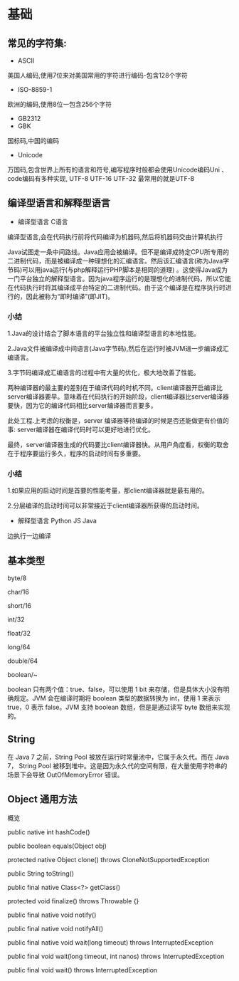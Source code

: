 # 基础

##  常见的字符集:

* ASCII

美国人编码,使用7位来对美国常用的字符进行编码-包含128个字符

* ISO-8859-1

欧洲的编码,使用8位一包含256个字符

* GB2312
* GBK

国标码,中国的编码
      
* Unicode

万国码,包含世界上所有的语言和符号,编写程序时般都会使用Unicode编码Uni 、code编码有多种实现, UTF-8 UTF-16 UTF-32 最常用的就是UTF-8

## 编译型语言和解释型语言

* 编译型语言  C语言

编译型语言,会在代码执行前将代码编译为机器码,然后将机器码交由计算机执行

Java试图走一条中间路线。Java应用会被编译。但不是编译成特定CPU所专用的二进制代码，而是被编译成一种理想化的汇编语言。然后该汇编语言(称为Java字节码)可以用java运行(与php解释运行PHP脚本是相同的道理)
。这使得Java成为一门平台独立的解释型语言。因为java程序运行的是理想化的进制代码，所以它能在代码执行时将其编译成平台特定的二进制代码。由于这个编译是在程序执行时进行的，因此被称为“即时编译”(即JIT)。

### 小结

1.Java的设计结合了脚本语言的平台独立性和编译型语言的本地性能。

2.Java文件被编译成中间语言(Java字节码),然后在运行时被JVM进一步编译成汇编语言。

3.字节码编译成汇编语言的过程中有大量的优化，极大地改善了性能。


两种编译器的最主要的差别在于编译代码的时机不同。client编译器开启编译比server编译器要早。意味着在代码执行的开始阶段，client编译器比server编译器要快，因为它的编译代码相比server编译器而言要多。

此处工程.上考虑的权衡是，server 编译器等待编译的时候是否还能做更有价值的事: server编译器在编译代码时可以更好地进行优化。

最终，server编译器生成的代码要比client编译器快。从用户角度看，权衡的取舍在于程序要运行多久，程序的启动时间有多重要。

### 小结

1.如果应用的启动时间是首要的性能考量，那client编译器就是最有用的。

2.分层编译的启动时间可以非常接近于client编译器所获得的启动时间。


*  解释型语言 Python JS Java

边执行一边编译


## 基本类型

byte/8

char/16

short/16

int/32

float/32

long/64

double/64

boolean/~

boolean 只有两个值：true、false，可以使用 1 bit 来存储，但是具体大小没有明确规定。JVM 会在编译时期将 boolean 类型的数据转换为 int，使用 1 来表示 true，0 表示 false。JVM 支持 boolean 数组，但是是通过读写 byte 数组来实现的。


## String

在 Java 7 之前，String Pool 被放在运行时常量池中，它属于永久代。而在 Java 7，
String Pool 被移到堆中。这是因为永久代的空间有限，在大量使用字符串的场景下会导致 OutOfMemoryError 错误。

## Object 通用方法

概览

public native int hashCode()

public boolean equals(Object obj)

protected native Object clone() throws CloneNotSupportedException

public String toString()

public final native Class<?> getClass()

protected void finalize() throws Throwable {}

public final native void notify()

public final native void notifyAll()

public final native void wait(long timeout) throws InterruptedException

public final void wait(long timeout, int nanos) throws InterruptedException

public final void wait() throws InterruptedException